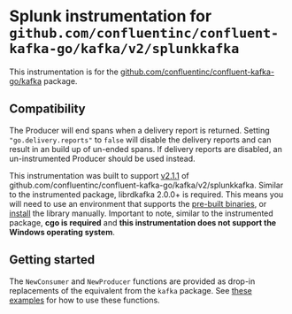 # Splunk instrumentation for `github.com/confluentinc/confluent-kafka-go/kafka/v2/splunkkafka`

This instrumentation is for the
[github.com/confluentinc/confluent-kafka-go/kafka](https://github.com/confluentinc/confluent-kafka-go)
package.

## Compatibility

The Producer will end spans when a delivery report is returned. Setting
`"go.delivery.reports"` to `false` will disable the delivery reports and can
result in an build up of un-ended spans. If delivery reports are disabled, an
un-instrumented Producer should be used instead.

This instrumentation was built to support
[v2.1.1](https://github.com/confluentinc/confluent-kafka-go/releases/tag/v2.1.1)
of github.com/confluentinc/confluent-kafka-go/kafka/v2/splunkkafka. Similar to the
instrumented package, librdkafka 2.0.0+ is required. This means you will need
to use an environment that supports the [pre-built
binaries](https://github.com/confluentinc/confluent-kafka-go#librdkafka), or
[install](https://github.com/confluentinc/confluent-kafka-go#installing-librdkafka)
the library manually. Important to note, similar to the instrumented package,
**cgo is required** and **this instrumentation does not support the Windows
operating system**.

## Getting started

The `NewConsumer` and `NewProducer` functions are provided as drop-in
replacements of the equivalent from the `kafka` package. See [these
examples](./example_test.go) for how to use these functions.
